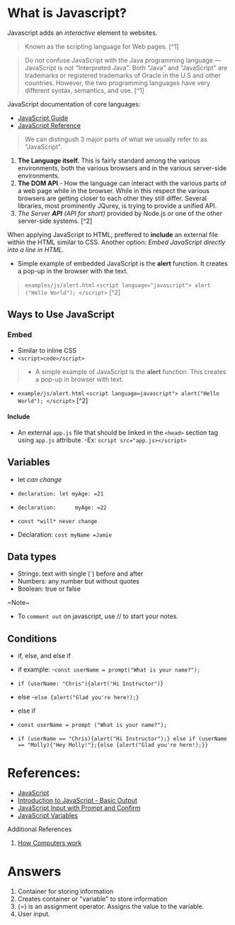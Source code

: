 # What is Javascript?

Javascript adds an *interactive* element to websites.

> Known as the scripting language for Web pages. [^1]

> Do not confuse JavaScript with the Java programming language — JavaScript is not "Interpreted Java". Both "Java" and "JavaScript" are trademarks or registered trademarks of Oracle in the U.S and other countries. However, the two programming languages have very different syntax, semantics, and use. [^1]

JavaScript documentation of core languages:

- [JavaScript Guide](https://developer.mozilla.org/en-US/docs/Web/JavaScript/Guide)
- [JavaScript Reference](https://developer.mozilla.org/en-US/docs/Web/JavaScript/Guide)

> We can distingush 3 major parts of what we usually refer to as "JavaScript".

1. **The Language itself.** This is fairly standard among the various environments, both the various browsers and in the various server-side environments.
2. **The DOM API** - How the language can interact with the various parts of a web page while in the browser. While in this respect the various browsers are getting closer to each other they still differ. Several libraries, most prominently JQurey, is trying to provide a unified API.
3. *The Server **API** (API for short)* provided by Node.js or one of the other server-side systems. [^2]

When applying JavaScript to HTML, preffered to **include** an external file within the HTML similar to CSS. Another option: *Embed JavaScript directly into a line in HTML.*

- Simple example of embedded JavaScript is the **alert** function. It creates a pop-up in the browser with the text.

> `examples/js/alert.html`
`<script language="javascript"> alert ("Hello World"); </script>` [^2]

## Ways to Use JavaScript

### Embed

- Similar to inline CSS
- `<script>code>/script>`

>- A simple example of JavaScript is the **alert** function. This creates a pop-up in browser with text.

- `example/js/alert.html`
`<script language=javascript"> alert("Hello World"); </script>` [^2]

#### Include

- An external `app.js` file that should be linked in the `<head>` section tag using `app.js` attribute.
-Ex: `script src="app.js></script>`

## Variables

- let *can change*
- `declaration: let myAge: =21`
- `declaration:      myAge: =22`

- `const *will* never change`
- Declaration: `cost myName =Jamie`

## Data types

- Strings: text with single (`) before and after
- Numbers: any number but without quotes
- Boolean: true or false

~Note~ 

- To `comment out` on javascript, use // to start your notes.

## Conditions

- if, else, and else if
- if example:
-`const userName = prompt("What is your name?");`
- `if (userName: "Chris"){alert("Hi Instructor")`}

- else
-`else {alert("Glad you're here!);}`

- else if
- `const userName = prompt ("What is your name?");`
- `if (userName == "Chris){alert("Hi Instructor");} else if (userName == "Molly){"Hey Molly!"};{else {alert("Glad you're here!);}}`

# References:

- [JavaScript](https://developer.mozilla.org/en-US/docs/Web/JavaScript)
- [Introduction to JavaScript - Basic Output](https://code-maven.com/introduction-to-javascript)
- [JavaScript Input with Prompt and Confirm](https://code-maven.com/javascript-input-with-prompt-and-confirm)
- [JavaScript Variables](https://www.w3schools.com/js/js_variables.asp)

Additional References

1. [How Computers work](https://www.youtube.com/playlist?list=PLzdnOPI1iJNcsRwJhvksEo1tJqjIqWbN-)

# Answers

1. Container for storing information
2. Creates container or "variable" to store information
3. (=) is an assignment operator. Assigns the value to the variable.
4. User input.
